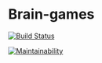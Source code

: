 Brain-games
=====================
[![Build Status](https://travis-ci.org/imleykin/project-lvl1-s364.svg?branch=master)](https://travis-ci.org/imleykin/project-lvl1-s364)

[![Maintainability](https://api.codeclimate.com/v1/badges/c7ffb4bcb1d80ff2d392/maintainability)](https://codeclimate.com/github/imleykin/project-lvl1-s364/maintainability)
